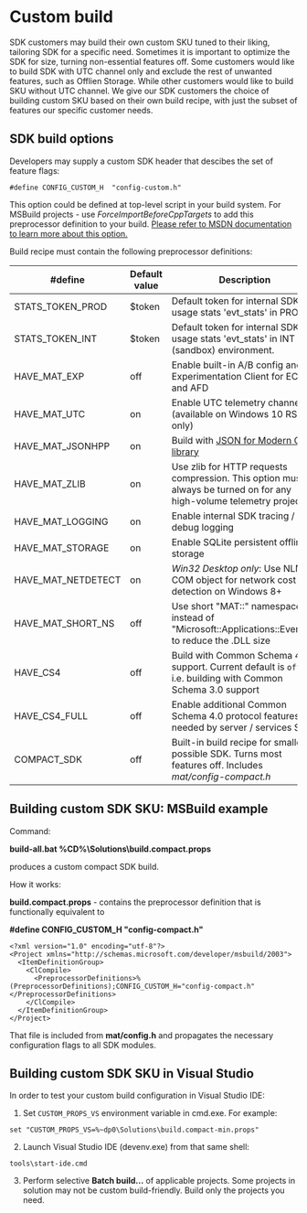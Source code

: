 
# Custom build

SDK customers may build their own custom SKU tuned to their liking, tailoring SDK for a specific need. Sometimes it is important to optimize the SDK for size, turning non-essential features off. Some customers would like to build SDK with UTC channel only and exclude the rest of unwanted features, such as Offlien Storage. While other customers would like to build SKU without UTC channel. We give our SDK customers the choice of building custom SKU based on their own build recipe, with just the subset of features our specific customer needs.

## SDK build options
 
Developers may supply a custom SDK header that descibes the set of feature flags: 

````
#define CONFIG_CUSTOM_H  "config-custom.h"
````

This option could be defined at top-level script in your build system. For MSBuild projects - use _ForceImportBeforeCppTargets_ to add this preprocessor definition to your build. [Please refer to MSDN documentation to learn more about this option.](
https://docs.microsoft.com/en-us/cpp/ide/working-with-project-properties?view=vs-2017)

Build recipe must contain the following preprocessor definitions:

| #define   | Default value | Description |
|-----------|---------|----------|
| STATS_TOKEN_PROD |    $token    | Default token for internal SDK usage stats 'evt_stats' in PROD |
| STATS_TOKEN_INT | $token | Default token for internal SDK usage stats 'evt_stats' in INT (sandbox) environment.
| HAVE_MAT_EXP | off | Enable built-in A/B config and Experimentation Client for ECS and AFD |
| HAVE_MAT_UTC | on | Enable UTC telemetry channel (available on Windows 10 RS2+ only)
| HAVE_MAT_JSONHPP | on | Build with [JSON for Modern C++ library](https://github.com/nlohmann/json)
| HAVE_MAT_ZLIB | on | Use zlib for HTTP requests compression. This option must always be turned on for any high-volume telemetry project |
| HAVE_MAT_LOGGING | on | Enable internal SDK tracing / debug logging |
| HAVE_MAT_STORAGE | on | Enable SQLite persistent offline storage |
| HAVE_MAT_NETDETECT | on | _Win32 Desktop only_: Use NLM COM object for network cost detection on Windows 8+ |
| HAVE_MAT_SHORT_NS | off | Use short "MAT::" namespace instead of "Microsoft::Applications::Events::" to reduce the .DLL size |
| HAVE_CS4 | off | Build with Common Schema 4.0 support. Current default is `off`, i.e. building with Common Schema 3.0 support |
| HAVE_CS4_FULL | off | Enable additional Common Schema 4.0 protocol features needed by server / services SDK |
| COMPACT_SDK | off | Built-in build recipe for smallest possible SDK. Turns most features off. Includes _mat/config-compact.h_ |

## Building custom SDK SKU: MSBuild example

Command:

**build-all.bat %CD%\Solutions\build.compact.props**

produces a custom compact SDK build.

How it works:

**build.compact.props** - contains the preprocessor definition that is functionally equivalent to

**#define CONFIG_CUSTOM_H "config-compact.h"**

```
<?xml version="1.0" encoding="utf-8"?> 
<Project xmlns="http://schemas.microsoft.com/developer/msbuild/2003">
  <ItemDefinitionGroup>
    <ClCompile>
      <PreprocessorDefinitions>%(PreprocessorDefinitions);CONFIG_CUSTOM_H="config-compact.h"</PreprocessorDefinitions>
    </ClCompile>
  </ItemDefinitionGroup>
</Project>
```

That file is included from **mat/config.h** and propagates the necessary configuration flags to all SDK modules.

## Building custom SDK SKU in Visual Studio

In order to test your custom build configuration in Visual Studio IDE:

1. Set `CUSTOM_PROPS_VS` environment variable in cmd.exe. For example:

```
set "CUSTOM_PROPS_VS=%~dp0\Solutions\build.compact-min.props"
```

2. Launch Visual Studio IDE (devenv.exe) from that same shell:

```
tools\start-ide.cmd
```

3. Perform selective **Batch build...** of applicable projects. Some projects in solution may not be custom build-friendly. Build only the projects you need.
